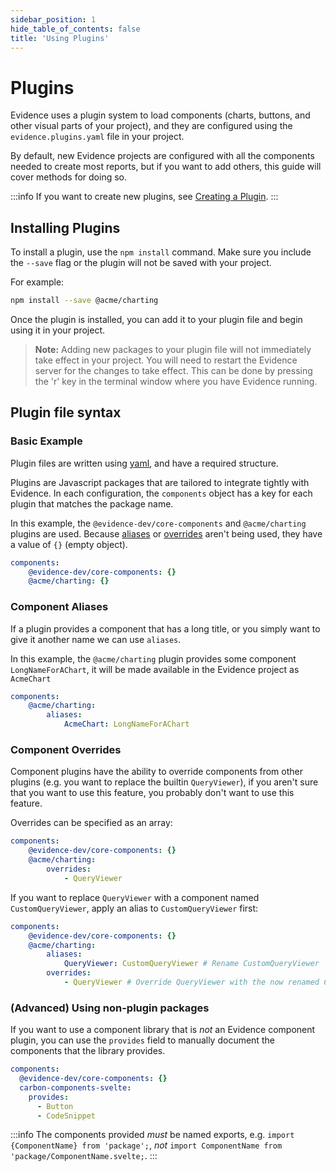 ```yaml
---
sidebar_position: 1
hide_table_of_contents: false
title: 'Using Plugins'
---
```


# Plugins

Evidence uses a plugin system to load components (charts, buttons, and other visual parts of your project), and they are configured using the `evidence.plugins.yaml` file in your project.

By default, new Evidence projects are configured with all the components needed to create most reports, but if you want to add others, this guide will cover methods for doing so.

:::info
If you want to create new plugins, see [Creating a Plugin](./creating-a-plugin).
:::

## Installing Plugins

To install a plugin, use the `npm install` command. Make sure you include the `--save` flag or the plugin will not be saved with your project.

For example:

```bash
npm install --save @acme/charting 
```

Once the plugin is installed, you can add it to your plugin file and begin using it in your project.

> **Note:** Adding new packages to your plugin file will not immediately take effect in your project. You will need to restart the Evidence server for the changes to take effect. This can be done by pressing the 'r' key in the terminal window where you have Evidence running.

## Plugin file syntax

### Basic Example

Plugin files are written using [yaml](https://yaml.org/), and have a required structure.

Plugins are Javascript packages that are tailored to integrate tightly with Evidence.
In each configuration, the `components` object has a key for each plugin that matches
the package name.

In this example, the `@evidence-dev/core-components` and `@acme/charting` plugins are used.
Because [aliases](#component-aliases) or [overrides](#component-overrides) aren't being used, they have a value of `{}` (empty object).

```yaml
components:
    @evidence-dev/core-components: {}
    @acme/charting: {}
```

### Component Aliases

If a plugin provides a component that has a long title, or you simply want to give it another name
we can use `aliases`.

In this example, the `@acme/charting` plugin provides some component `LongNameForAChart`, it will be 
made available in the Evidence project as `AcmeChart`

```yaml
components:
    @acme/charting:
        aliases:
            AcmeChart: LongNameForAChart
```

### Component Overrides

Component plugins have the ability to override components from other plugins (e.g. you want to replace the builtin `QueryViewer`),
if you aren't sure that you want to use this feature, you probably don't want to use this feature.

Overrides can be specified as an array:
```yaml
components:
    @evidence-dev/core-components: {}
    @acme/charting:
        overrides:
            - QueryViewer
```

If you want to replace `QueryViewer` with a component named `CustomQueryViewer`, apply an alias to `CustomQueryViewer` first:
```yaml
components:
    @evidence-dev/core-components: {}
    @acme/charting:
        aliases:
            QueryViewer: CustomQueryViewer # Rename CustomQueryViewer
        overrides:
            - QueryViewer # Override QueryViewer with the now renamed CustomQueryViewer
```

### (Advanced) Using non-plugin packages

If you want to use a component library that is _not_ an Evidence component plugin, you can use the `provides` field to 
manually document the components that the library provides.

```yaml
components:
  @evidence-dev/core-components: {}
  carbon-components-svelte:
    provides:
      - Button
      - CodeSnippet
```

:::info
The components provided _must_ be named exports, e.g. `import {ComponentName} from 'package';`, _not_ `import ComponentName from 'package/ComponentName.svelte;`.
:::
